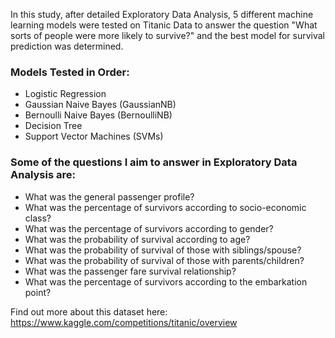 In this study, after detailed Exploratory Data Analysis, 5 different machine learning models were tested on Titanic Data to answer the question "What sorts of people were more likely to survive?" and the best model for survival prediction was determined.
  
### Models Tested in Order:
- Logistic Regression
- Gaussian Naive Bayes (GaussianNB)
- Bernoulli Naive Bayes (BernoulliNB)
- Decision Tree
- Support Vector Machines (SVMs)
  
### Some of the questions I aim to answer in Exploratory Data Analysis are:
- What was the general passenger profile?
- What was the percentage of survivors according to socio-economic class?
- What was the percentage of survivors according to gender?
- What was the probability of survival according to age?
- What was the probability of survival of those with siblings/spouse?
- What was the probability of survival of those with parents/children?
- What was the passenger fare survival relationship?
- What was the percentage of survivors according to the embarkation point?

Find out more about this dataset here: https://www.kaggle.com/competitions/titanic/overview
